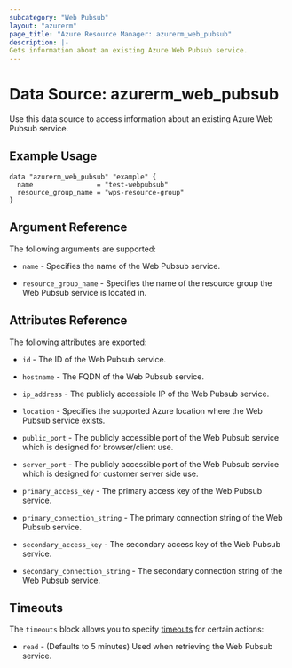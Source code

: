 ```yaml
---
subcategory: "Web Pubsub"
layout: "azurerm"
page_title: "Azure Resource Manager: azurerm_web_pubsub"
description: |-
Gets information about an existing Azure Web Pubsub service.
---
```


# Data Source: azurerm_web_pubsub

Use this data source to access information about an existing Azure Web Pubsub service.

## Example Usage

```hcl
data "azurerm_web_pubsub" "example" {
  name                = "test-webpubsub"
  resource_group_name = "wps-resource-group"
}
```

## Argument Reference

The following arguments are supported:

* `name` - Specifies the name of the Web Pubsub service.

* `resource_group_name` - Specifies the name of the resource group the Web Pubsub service is located in.

## Attributes Reference

The following attributes are exported:

* `id` - The ID of the Web Pubsub service.

* `hostname` - The FQDN of the Web Pubsub service.

* `ip_address` - The publicly accessible IP of the Web Pubsub service.

* `location` - Specifies the supported Azure location where the Web Pubsub service exists.

* `public_port` - The publicly accessible port of the Web Pubsub service which is designed for browser/client use.

* `server_port` - The publicly accessible port of the Web Pubsub service which is designed for customer server side use.

* `primary_access_key` - The primary access key of the Web Pubsub service.

* `primary_connection_string` - The primary connection string of the Web Pubsub service.

* `secondary_access_key` - The secondary access key of the Web Pubsub service.

* `secondary_connection_string` - The secondary connection string of the Web Pubsub service.

## Timeouts

The `timeouts` block allows you to specify [timeouts](https://www.terraform.io/docs/configuration/resources.html#timeouts) for certain actions:

* `read` - (Defaults to 5 minutes) Used when retrieving the Web Pubsub service.
